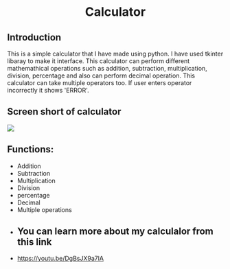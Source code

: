 <h1 align="center">
  <font> Calculator </font>
</h1>
<h2 align="left">Introduction</h2>
This is a simple calculator that I have made using python. I have used tkinter libaray to make it interface. This calculator can perform different mathemathical operations such as addition, subtraction, multiplication, division, percentage and also can perform decimal operation. This calculator can take multiple operators too. If user enters operator incorrectly it shows 'ERROR'.   
<h2 align="left">Screen short of calculator</h2>
<img src="calculator/calculatorSS.PNG"/>
<h2 align="left">Functions:</h2>

- Addition
- Subtraction
- Multiplication
- Division
- percentage
- Decimal
- Multiple operations
- <h2 align="left">You can learn more about my calculalor from this link</h2>
- https://youtu.be/DgBsJX9a7lA
